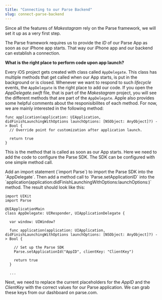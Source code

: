 ```yaml
---
title: "Connecting to our Parse Backend"
slug: connect-parse-backend
---     
```


Since all the features of *Makestagram* rely on the Parse framework, we will set it up as a very first step. 

The Parse framework requires us to provide the *ID* of our Parse App as soon as our iPhone app starts. That way our iPhone app and our backend can establish a connection.

**What is the right place to perform code upon app launch?**

Every iOS project gets created with class called `AppDelegate`. This class has multiple methods that get called when our App starts, is put in the background or is closed. Whenever we want to respond to such *lifecycle* events, the `AppDelegate` is the right place to add our code. If you open the *AppDelegate.swift* file, that is part of the *Makestagram* project, you will see the different methods that are part of the `AppDelegate`. Apple also provides some helpful comments about the responisibilites of each method. For now, we are mainly interested in the following method:

    func application(application: UIApplication, didFinishLaunchingWithOptions launchOptions: [NSObject: AnyObject]?) -> Bool {
      // Override point for customization after application launch.
      
      return true
    }
    
This is the method that is called as soon as our App starts. Here we need to add the code to configure the Parse SDK. The SDK can be configured with one simple method call.

<div class="action"></div>
Add an import statement (`import Parse`) to import the Parse SDK into the `AppDelegate`. Then add a method call to `Parse.setApplicationID` into the `application(application:didFinishLaunchingWithOptions:launchOptions:)` method. The result should look like this:

    import UIKit
    import Parse

    @UIApplicationMain
    class AppDelegate: UIResponder, UIApplicationDelegate {

      var window: UIWindow?

      func application(application: UIApplication, didFinishLaunchingWithOptions launchOptions: [NSObject: AnyObject]?) -> Bool {

        // Set up the Parse SDK
        Parse.setApplicationId("AppID", clientKey: "ClientKey")
        
        return true
      }
      
      ...
      
Next, we need to replace the current placeholders for the *AppID* and the *ClientKey* with the correct values for our Parse application. We can grab these keys from our dashboard on parse.com.
